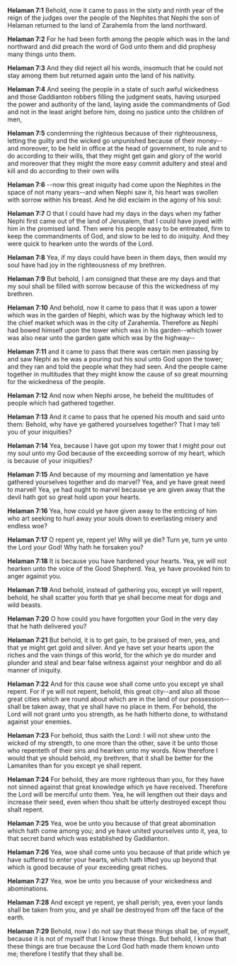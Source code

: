 **Helaman 7:1** Behold, now it came to pass in the sixty and ninth year of the reign of the judges over the people of the Nephites that Nephi the son of Helaman returned to the land of Zarahemla from the land northward.

**Helaman 7:2** For he had been forth among the people which was in the land northward and did preach the word of God unto them and did prophesy many things unto them.

**Helaman 7:3** And they did reject all his words, insomuch that he could not stay among them but returned again unto the land of his nativity.

**Helaman 7:4** And seeing the people in a state of such awful wickedness and those Gaddianton robbers filling the judgment seats, having usurped the power and authority of the land, laying aside the commandments of God and not in the least aright before him, doing no justice unto the children of men,

**Helaman 7:5** condemning the righteous because of their righteousness, letting the guilty and the wicked go unpunished because of their money--and moreover, to be held in office at the head of government, to rule and to do according to their wills, that they might get gain and glory of the world and moreover that they might the more easy commit adultery and steal and kill and do according to their own wills

**Helaman 7:6** --now this great iniquity had come upon the Nephites in the space of not many years--and when Nephi saw it, his heart was swollen with sorrow within his breast. And he did exclaim in the agony of his soul:

**Helaman 7:7** O that I could have had my days in the days when my father Nephi first came out of the land of Jerusalem, that I could have joyed with him in the promised land. Then were his people easy to be entreated, firm to keep the commandments of God, and slow to be led to do iniquity. And they were quick to hearken unto the words of the Lord.

**Helaman 7:8** Yea, if my days could have been in them days, then would my soul have had joy in the righteousness of my brethren.

**Helaman 7:9** But behold, I am consigned that these are my days and that my soul shall be filled with sorrow because of this the wickedness of my brethren.

**Helaman 7:10** And behold, now it came to pass that it was upon a tower which was in the garden of Nephi, which was by the highway which led to the chief market which was in the city of Zarahemla. Therefore as Nephi had bowed himself upon the tower which was in his garden--which tower was also near unto the garden gate which was by the highway--

**Helaman 7:11** and it came to pass that there was certain men passing by and saw Nephi as he was a pouring out his soul unto God upon the tower; and they ran and told the people what they had seen. And the people came together in multitudes that they might know the cause of so great mourning for the wickedness of the people.

**Helaman 7:12** And now when Nephi arose, he beheld the multitudes of people which had gathered together.

**Helaman 7:13** And it came to pass that he opened his mouth and said unto them: Behold, why have ye gathered yourselves together? That I may tell you of your iniquities?

**Helaman 7:14** Yea, because I have got upon my tower that I might pour out my soul unto my God because of the exceeding sorrow of my heart, which is because of your iniquities?

**Helaman 7:15** And because of my mourning and lamentation ye have gathered yourselves together and do marvel? Yea, and ye have great need to marvel! Yea, ye had ought to marvel because ye are given away that the devil hath got so great hold upon your hearts.

**Helaman 7:16** Yea, how could ye have given away to the enticing of him who art seeking to hurl away your souls down to everlasting misery and endless woe?

**Helaman 7:17** O repent ye, repent ye! Why will ye die? Turn ye, turn ye unto the Lord your God! Why hath he forsaken you?

**Helaman 7:18** It is because you have hardened your hearts. Yea, ye will not hearken unto the voice of the Good Shepherd. Yea, ye have provoked him to anger against you.

**Helaman 7:19** And behold, instead of gathering you, except ye will repent, behold, he shall scatter you forth that ye shall become meat for dogs and wild beasts.

**Helaman 7:20** O how could you have forgotten your God in the very day that he hath delivered you?

**Helaman 7:21** But behold, it is to get gain, to be praised of men, yea, and that ye might get gold and silver. And ye have set your hearts upon the riches and the vain things of this world, for the which ye do murder and plunder and steal and bear false witness against your neighbor and do all manner of iniquity.

**Helaman 7:22** And for this cause woe shall come unto you except ye shall repent. For if ye will not repent, behold, this great city--and also all those great cities which are round about which are in the land of our possession--shall be taken away, that ye shall have no place in them. For behold, the Lord will not grant unto you strength, as he hath hitherto done, to withstand against your enemies.

**Helaman 7:23** For behold, thus saith the Lord: I will not shew unto the wicked of my strength, to one more than the other, save it be unto those who repenteth of their sins and hearken unto my words. Now therefore I would that ye should behold, my brethren, that it shall be better for the Lamanites than for you except ye shall repent.

**Helaman 7:24** For behold, they are more righteous than you, for they have not sinned against that great knowledge which ye have received. Therefore the Lord will be merciful unto them. Yea, he will lengthen out their days and increase their seed, even when thou shalt be utterly destroyed except thou shalt repent.

**Helaman 7:25** Yea, woe be unto you because of that great abomination which hath come among you; and ye have united yourselves unto it, yea, to that secret band which was established by Gaddianton.

**Helaman 7:26** Yea, woe shall come unto you because of that pride which ye have suffered to enter your hearts, which hath lifted you up beyond that which is good because of your exceeding great riches.

**Helaman 7:27** Yea, woe be unto you because of your wickedness and abominations.

**Helaman 7:28** And except ye repent, ye shall perish; yea, even your lands shall be taken from you, and ye shall be destroyed from off the face of the earth.

**Helaman 7:29** Behold, now I do not say that these things shall be, of myself, because it is not of myself that I know these things. But behold, I know that these things are true because the Lord God hath made them known unto me; therefore I testify that they shall be.

